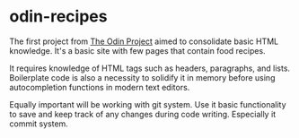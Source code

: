 # odin-recipes

The first project from [The Odin Project](https://www.theodinproject.com) aimed to consolidate basic HTML knowledge. It's a basic site with few pages that contain food recipes.

It requires knowledge of HTML tags such as headers, paragraphs, and lists. Boilerplate code is also a necessity to solidify it in memory before using autocompletion functions in modern text editors.

Equally important will be working with git system. Use it basic functionality to save and keep track of any changes during code writing. Especially it commit system.
